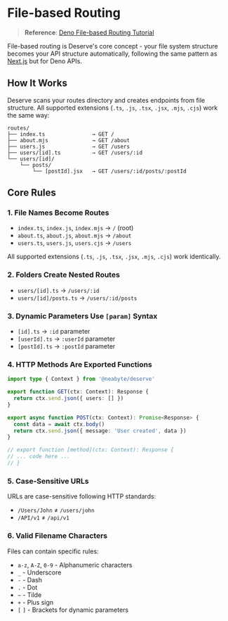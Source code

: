 # File-based Routing

> **Reference**: [Deno File-based Routing Tutorial](https://docs.deno.com/examples/file_based_routing_tutorial/)

File-based routing is Deserve's core concept - your file system structure becomes your API structure automatically, following the same pattern as [Next.js](https://nextjs.org/) but for Deno APIs.

## How It Works

Deserve scans your routes directory and creates endpoints from file structure. All supported extensions (`.ts`, `.js`, `.tsx`, `.jsx`, `.mjs`, `.cjs`) work the same way:

```
routes/
├── index.ts               → GET /
├── about.mjs              → GET /about
├── users.js               → GET /users
├── users/[id].ts          → GET /users/:id
└── users/[id]/
    └── posts/
        └── [postId].jsx   → GET /users/:id/posts/:postId
```

## Core Rules

### 1. File Names Become Routes
- `index.ts`, `index.js`, `index.mjs` → `/` (root)
- `about.ts`, `about.js`, `about.mjs` → `/about`
- `users.ts`, `users.js`, `users.cjs` → `/users`

All supported extensions (`.ts`, `.js`, `.tsx`, `.jsx`, `.mjs`, `.cjs`) work identically.

### 2. Folders Create Nested Routes
- `users/[id].ts` → `/users/:id`
- `users/[id]/posts.ts` → `/users/:id/posts`

### 3. Dynamic Parameters Use `[param]` Syntax
- `[id].ts` → `:id` parameter
- `[userId].ts` → `:userId` parameter
- `[postId].ts` → `:postId` parameter

### 4. HTTP Methods Are Exported Functions

```typescript
import type { Context } from '@neabyte/deserve'

export function GET(ctx: Context): Response {
  return ctx.send.json({ users: [] })
}

export async function POST(ctx: Context): Promise<Response> {
  const data = await ctx.body()
  return ctx.send.json({ message: 'User created', data })
}

// export function [method](ctx: Context): Response {
// ... code here ...
// }
```

### 5. Case-Sensitive URLs

URLs are case-sensitive following HTTP standards:

- `/Users/John` ≠ `/users/john`
- `/API/v1` ≠ `/api/v1`

### 6. Valid Filename Characters

Files can contain specific rules:

- `a-z`, `A-Z`, `0-9` - Alphanumeric characters
- `_` - Underscore
- `-` - Dash
- `.` - Dot
- `~` - Tilde
- `+` - Plus sign
- `[` `]` - Brackets for dynamic parameters
